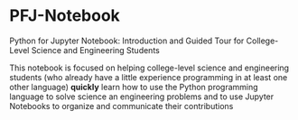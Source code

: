 # PFJ-Notebook
Python for Jupyter Notebook: Introduction and Guided Tour for College-Level Science and Engineering Students

This notebook is focused on helping college-level science and engineering students (who already have a little experience programming in at least one other language) **quickly** learn how to use the Python programming language to solve science an engineering problems and to use Jupyter Notebooks to organize and communicate their contributions
